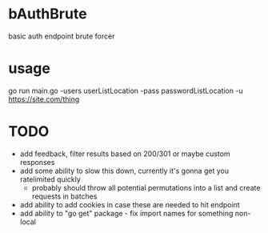 # bAuthBrute
basic auth endpoint brute forcer

# usage
go run main.go -users userListLocation -pass passwordListLocation -u https://site.com/thing

# TODO
* add feedback, filter results based on 200/301 or maybe custom responses
* add some ability to slow this down, currently it's gonna get you ratelimited quickly
  * probably should throw all potential permutations into a list and create requests in batches
* add ability to add cookies in case these are needed to hit endpoint
* add ability to "go get" package - fix import names for something non-local
